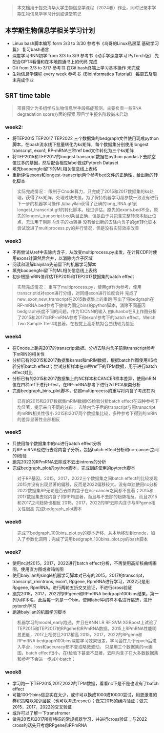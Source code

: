 > 本文档用于提交清华大学生物信息学课程（2024春）作业，同时记录本学期生物信息学学习计划或课堂笔记


## 本学期生物信息学相关学习计划
- Linux bash脚本编写    form 3/3 to 3/30  参考书《鸟哥的Linux私房菜 基础学习篇》  复习bash语言
- 深度学习RNN初学       from 3/3 to 3/9    参考书《动手学深度学习 PyTorch版》     先配合GPT4看懂和在本地跑通书上的代码  完成
- Git                  from 3/3 to 3/17   参考书                               在Git bash终端上学习基本操作         未完成
- 生物信息学课程        every week         参考书《Bioinformatics Tutorial》     每周五及周末完成作业


## SRT time table
> 项目预计为多组学与生物信息学手段癌症预测，主要负责一些RNA degradation score方面的探索
> 项目学生报名阶段尚未启动


### week2:
- 将TEP2015 TEP2017 TEP2022 三个数据集的bedgraph文件使用现成python脚本，在bash流水线下批量转化为ks矩阵，每个数据集分别使用longest   transcript, exon1, RP-mRNA三种ref bed文件转化为三个ks矩阵
- 将TEP2015和TEP2017的longest transcript数据在python pandas下去除空值过多的基因，然后配合相应label做成Pytorch Dataset
- 填充baopengfei留下的ML相关信息线上表格
- 重新评估exons和longest-transcript两个参考bed文件的正确性，给出新的转化脚本
> 实际完成情况：
> 限制于Cnode算力，只完成了2015和2017数据集的ks处理，获得了ks矩阵，处理过缺失值。为了保持机器学习超参数一致没有进行下一步的机器学习操作
> 从baiyilan获得了正确的long_RNA.gtf到longest_transcript.gtf的转化脚本。经过评估，原先的exons.bed不全，原先的longest_transcript.bed条目正确，但是由于只包含完整转录本起止位点，无法用于剔除内含子的ks转换
> 没有给出新的去除内含子的gtf转化脚本
> 尝试改进了multiprocess.py的并行情况，但是没有实际效率改善

### week3
- 不再尝试从ref中去除内含子，从改变multiprocess.py出发，在计算CDF时使用exons计算然后合并，以消除内含子区域
- 阅读和理解baiyilan先前留下的机器学习脚本
- 填充baopengfei留下的ML相关信息线上表格
- 初步根据mRIN值评估TEP2015和TEP2017数据集的batch effect
> 实际完成情况：
> 重写了multiprocess.py，使用gtf作为参考，使用transcriptid对exon进行分组，对同组exon进行长度合并
> 完成了new_exon,new_transcript在2015数据集上的重跑
> 写出了将bedgraph在RP-mRNA.bed参考下放缩为固定bins的python脚本，消除不同基因bedgraph长度不同的问题，作为1DCNN的输入
> 由luhanbo在R上作图分析了2015和2017年RP-mRNA参考下和exon1参考下的batch effect，Welch Two Sample Ttest均显著，在视觉上高斯核拟合曲线较为接近

### week4
- 在Cnode上跑完2017的transcript数据。分析去除内含子前后transcript参考下mRIN的相关性
- 分析已有的2015和2017数据集ksmat和mRIM数据，根据batch作图使用KS检验分析batch effect；尝试分析样本在四种ref下的TPM数据，用于进行batch effect对比
- 分析已有的2015和2017数据集上的NC样本和CANCER样本差异，使用mRIN值在四种ref下进行t-test，在RP-mRNA参考下进行2d PCA聚类分析
- 完善bedgraph_bins_plot脚本，仿照multiprocess的重写将内含子考虑在内
> 已有的2015和2017数据集mRIM数据KS检验分析batch effect在四种参考下均显著，提示来自不同的分布；
> 去除内含子后的transcript与原transcript的mRIN相关性很小
> 2015和2017两个数据集比较，多种参考下得到的mRIN的差异显著性全部相反

### week5
- 只使用每个数据集中的nc进行batch effect分析
- 对RP-mRNA也进行去除内含子分析，包括batch effect分析和nc-cancer之间的t检验
- 跑完2022的RPmRNA去除或不去出introns的分析
- 完成bedgraph_plot的python脚本，完成训练使用的pytorch脚本
> 对于RP基因，2015，2017，2022三个数据集之间batch effect的比较发现2015并没有出现显著的偏移，反而是2022偏移较大。没有单独使用nc分析
> 2022数据集RP无论是否去除内含子在nc-cancer之间都不显著；2015和2017数据集去除内含子的RP均显著，而且与不去除的趋势相反，而且2015和2017之间趋势也相反
> 2015，2017，2022的RP去除内含子与RPgene相关性很高
> 完成bedgraph_plot脚本

### week6
> 完成了bedgraph_100bins_plot.py的脚本迁移，从本地移动到cnode，加入了参数化调用；完成了调用bedgraph_100bins_plot.py的bash脚本

### week7
- 使用nc对2015，2017，2022进行batch effect分析，不再使用高斯核曲线画图，使用直方图或者箱线图
- 使用baiyilan的single机器学习脚本对已有的2015，2017的transcript，transcript_rmintrons, exon1, Rpgene, RpmRNA进行学习，2022只是用Rpgene, RpmRNA。进行两轮五折交叉验证，不进行cross验证
- 跑完2015，2017，2022的RPgene和RPmRNA bedgraph100bins结果，第一列为样本名，此后每一列是一个bin。使用label中的样本名进行挑选，进行pytorch学习
- 跑通baiyilan的机器学习脚本
> 机器学习的model_early跑通，并且在KNN LR RF SVM XGBoost上试验了TEP2015和TEP2017的RPgene和RPmRNA数据。2015上RPmRNA性能明显更低，2017上相仿且2017稍高
> 2015，2017，2022的RPgene和RPmRNA bedgraph100bins深度学习效果很差，学习会在几个epoch后进入平台，loss和accuracy都不变或略微波动。
> 只是用三个数据集的nc画图，batch effect很小，在t检验下甚至不显著，去除内含子在大多数数据集和参考下会进一步减小batch；

### week8
- 学习跑一下TEP2015,2017,2022的TPM数据，看看nc下是不是也没有了batch effect
- 可能100个bins信息实在太少，或许可以换成1000或10000尝试，用更激进的卷积策略以减少层数（也可以考虑resnet）；做完2015的组内验证；做完2015，2017，2022的交叉验证
- 或许可以了解一下transfromer
- 做完2015和2017所有特征的常规机器学习，并进行cross验证；与2022 cross的话先只考虑RPgene和RPmRNA
